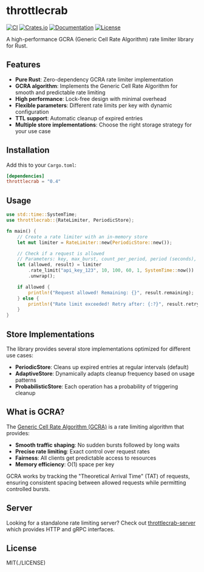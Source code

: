 # throttlecrab

[![CI](https://github.com/lazureykis/throttlecrab/actions/workflows/ci.yml/badge.svg)](https://github.com/lazureykis/throttlecrab/actions/workflows/ci.yml)
[![Crates.io](https://img.shields.io/crates/v/throttlecrab.svg)](https://crates.io/crates/throttlecrab)
[![Documentation](https://docs.rs/throttlecrab/badge.svg)](https://docs.rs/throttlecrab)
[![License](https://img.shields.io/crates/l/throttlecrab.svg)](../LICENSE)

A high-performance GCRA (Generic Cell Rate Algorithm) rate limiter library for Rust.

## Features

- **Pure Rust**: Zero-dependency GCRA rate limiter implementation
- **GCRA algorithm**: Implements the Generic Cell Rate Algorithm for smooth and predictable rate limiting
- **High performance**: Lock-free design with minimal overhead
- **Flexible parameters**: Different rate limits per key with dynamic configuration
- **TTL support**: Automatic cleanup of expired entries
- **Multiple store implementations**: Choose the right storage strategy for your use case

## Installation

Add this to your `Cargo.toml`:

```toml
[dependencies]
throttlecrab = "0.4"
```

## Usage

```rust
use std::time::SystemTime;
use throttlecrab::{RateLimiter, PeriodicStore};

fn main() {
    // Create a rate limiter with an in-memory store
    let mut limiter = RateLimiter::new(PeriodicStore::new());

    // Check if a request is allowed
    // Parameters: key, max_burst, count_per_period, period (seconds), quantity, timestamp
    let (allowed, result) = limiter
        .rate_limit("api_key_123", 10, 100, 60, 1, SystemTime::now())
        .unwrap();

    if allowed {
        println!("Request allowed! Remaining: {}", result.remaining);
    } else {
        println!("Rate limit exceeded! Retry after: {:?}", result.retry_after);
    }
}
```

## Store Implementations

The library provides several store implementations optimized for different use cases:

- **PeriodicStore**: Cleans up expired entries at regular intervals (default)
- **AdaptiveStore**: Dynamically adapts cleanup frequency based on usage patterns
- **ProbabilisticStore**: Each operation has a probability of triggering cleanup

## What is GCRA?

The [Generic Cell Rate Algorithm (GCRA)](https://en.wikipedia.org/wiki/Generic_cell_rate_algorithm) is a rate limiting algorithm that provides:
- **Smooth traffic shaping**: No sudden bursts followed by long waits
- **Precise rate limiting**: Exact control over request rates
- **Fairness**: All clients get predictable access to resources
- **Memory efficiency**: O(1) space per key

GCRA works by tracking the "Theoretical Arrival Time" (TAT) of requests, ensuring consistent spacing between allowed requests while permitting controlled bursts.

## Server

Looking for a standalone rate limiting server? Check out [throttlecrab-server](https://crates.io/crates/throttlecrab-server) which provides HTTP and gRPC interfaces.

## License

MIT(./LICENSE)
